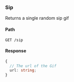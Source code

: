 ### Sip

Returns a single random sip gif

#### Path

```HTTP
GET /sip
```

#### Response

```ts
{
  // The url of the Gif
  url: string;
}
```
